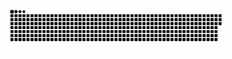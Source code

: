 
<picture>
  <source media="(prefers-color-scheme: dark)" srcset="https://raw.githubusercontent.com/sinnerfilozofiya/sinnerfilozofiya/output/github-snake-dark.svg" />
  <source media="(prefers-color-scheme: light)" srcset="https://raw.githubusercontent.com/sinnerfilozofiya/sinnerfilozofiya/output/github-snake.svg" />
  <img alt="github-snake" src="https://raw.githubusercontent.com/sinnerfilozofiya/sinnerfilozofiya/output/github-snake.svg" />
</picture>
